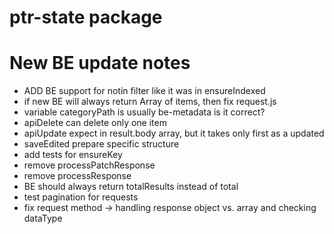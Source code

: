 # ptr-state package




# New BE update notes

- ADD BE support for notin filter like it was in ensureIndexed
- if new BE will always return Array of items, then fix request.js
- variable categoryPath is usually be-metadata is it correct?
- apiDelete can delete only one item
- apiUpdate expect in result.body array, but it takes only first as a updated
- saveEdited prepare specific structure
- add tests for ensureKey
- remove processPatchResponse
- remove processResponse
- BE should always return totalResults instead of total
- test pagination for requests
- fix request method -> handling response object vs. array and checking dataType